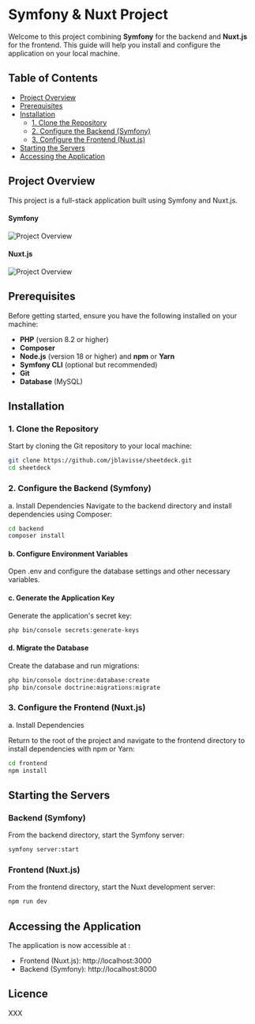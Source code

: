 # Symfony & Nuxt Project

Welcome to this project combining **Symfony** for the backend and **Nuxt.js** for the frontend. This guide will help you install and configure the application on your local machine.

## Table of Contents

- [Project Overview](#project-overview)
- [Prerequisites](#prerequisites)
- [Installation](#installation)
  - [1. Clone the Repository](#1-clone-the-repository)
  - [2. Configure the Backend (Symfony)](#2-configure-the-backend-symfony)
  - [3. Configure the Frontend (Nuxt.js)](#3-configure-the-frontend-nuxtjs)
- [Starting the Servers](#starting-the-servers)
- [Accessing the Application](#accessing-the-application)

## Project Overview

This project is a full-stack application built using Symfony and Nuxt.js.

#### Symfony
![Project Overview](https://i.ibb.co/74f4X9Y/Structure-Symfony.png)

#### Nuxt.js
![Project Overview](https://i.ibb.co/3Y1Mjqt/Structure-Nuxt.png)

## Prerequisites

Before getting started, ensure you have the following installed on your machine:

- **PHP** (version 8.2 or higher)
- **Composer**
- **Node.js** (version 18 or higher) and **npm** or **Yarn**
- **Symfony CLI** (optional but recommended)
- **Git**
- **Database** (MySQL)

## Installation

### 1. Clone the Repository

Start by cloning the Git repository to your local machine:

```bash
git clone https://github.com/jblavisse/sheetdeck.git
cd sheetdeck
```

### 2. Configure the Backend (Symfony)

a. Install Dependencies
Navigate to the backend directory and install dependencies using Composer:

```bash
cd backend
composer install
```

#### b. Configure Environment Variables

Open .env and configure the database settings and other necessary variables.

#### c. Generate the Application Key
Generate the application's secret key:

```bash
php bin/console secrets:generate-keys
```

#### d. Migrate the Database

Create the database and run migrations:

```bash
php bin/console doctrine:database:create
php bin/console doctrine:migrations:migrate
```

### 3. Configure the Frontend (Nuxt.js)

a. Install Dependencies

Return to the root of the project and navigate to the frontend directory to install dependencies with npm or Yarn:

```bash
cd frontend
npm install
```

## Starting the Servers

### Backend (Symfony)

From the backend directory, start the Symfony server:

```bash
symfony server:start
```

### Frontend (Nuxt.js)

From the frontend directory, start the Nuxt development server:

```bash
npm run dev
```

## Accessing the Application

The application is now accessible at :
- Frontend (Nuxt.js): http://localhost:3000
- Backend (Symfony): http://localhost:8000

## Licence

XXX